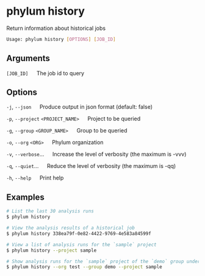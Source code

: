 # phylum history

Return information about historical jobs

```sh
Usage: phylum history [OPTIONS] [JOB_ID]
```

## Arguments

`[JOB_ID]`
&emsp; The job id to query

## Options

`-j`, `--json`
&emsp; Produce output in json format (default: false)

`-p`, `--project` `<PROJECT_NAME>`
&emsp; Project to be queried

`-g`, `--group` `<GROUP_NAME>`
&emsp; Group to be queried

`-o`, `--org` `<ORG>`
&emsp; Phylum organization

`-v`, `--verbose`...
&emsp; Increase the level of verbosity (the maximum is -vvv)

`-q`, `--quiet`...
&emsp; Reduce the level of verbosity (the maximum is -qq)

`-h`, `--help`
&emsp; Print help

## Examples

```sh
# List the last 30 analysis runs
$ phylum history

# View the analysis results of a historical job
$ phylum history 338ea79f-0e82-4422-9769-4e583a84599f

# View a list of analysis runs for the `sample` project
$ phylum history --project sample

# Show analysis runs for the `sample` project of the `demo` group under the `test` org
$ phylum history --org test --group demo --project sample
```
